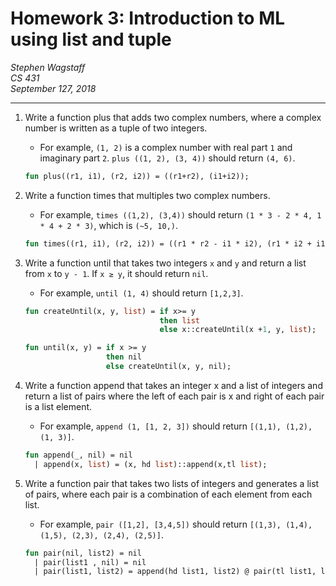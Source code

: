 Homework 3: Introduction to ML using list and tuple
===================================================

*Stephen Wagstaff* \
*CS 431* \
*September 127, 2018*

---

1. Write a function plus that adds two complex numbers, where a complex number is written as a tuple of two integers.
   - For example, `(1, 2)` is a complex number with real part `1` and imaginary part `2`. `plus ((1, 2), (3, 4))` should return `(4, 6)`.

    ```sml
    fun plus((r1, i1), (r2, i2)) = ((r1+r2), (i1+i2));
    ```

2. Write a function times that multiples two complex numbers.
   - For example, `times ((1,2), (3,4))` should return `(1 * 3 - 2 * 4, 1 * 4 + 2 * 3)`, which is `(~5, 10,)`.

    ```sml
    fun times((r1, i1), (r2, i2)) = ((r1 * r2 - i1 * i2), (r1 * i2 + i1 * r2));
    ```

3. Write a function until that takes two integers `x` and `y` and return a list from `x` to `y - 1`. If `x ≥ y`, it should return `nil`.
   - For example, `until (1, 4)` should return `[1,2,3]`.

    ```sml
    fun createUntil(x, y, list) = if x>= y
                                  then list
                                  else x::createUntil(x +1, y, list);

    fun until(x, y) = if x >= y
                      then nil
                      else createUntil(x, y, nil);
    ```

4. Write a function append that takes an integer x and a list of integers and return a list of pairs where the left of each pair is x and right of each pair is a list element.
   - For example, `append (1, [1, 2, 3])` should return `[(1,1), (1,2), (1, 3)]`.

    ```sml
    fun append(_, nil) = nil
      | append(x, list) = (x, hd list)::append(x,tl list);
    ```

5. Write a function pair that takes two lists of integers and generates a list of pairs, where each pair is a combination of each element from each list.
   - For example, `pair ([1,2], [3,4,5])` should return `[(1,3), (1,4), (1,5), (2,3), (2,4), (2,5)]`.

    ```sml
    fun pair(nil, list2) = nil
      | pair(list1 , nil) = nil
      | pair(list1, list2) = append(hd list1, list2) @ pair(tl list1, list2);
    ```